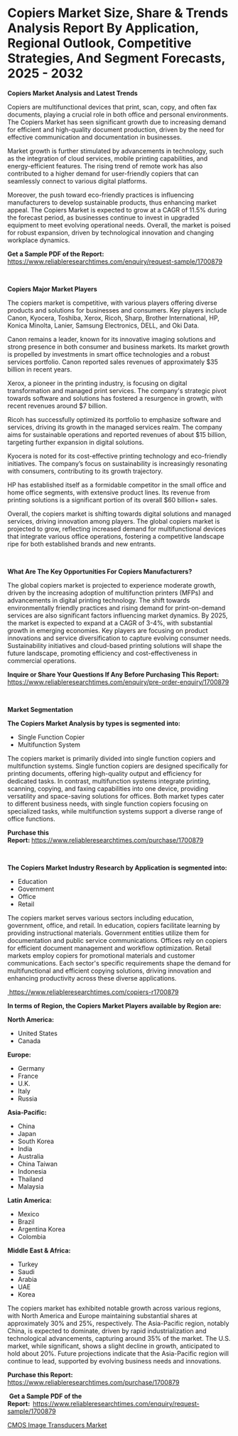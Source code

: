 <p><h1>Copiers Market Size, Share & Trends Analysis Report By Application, Regional Outlook, Competitive Strategies, And Segment Forecasts, 2025 - 2032</h1></p><p><strong>Copiers Market Analysis and Latest Trends</strong></p>
<p><p>Copiers are multifunctional devices that print, scan, copy, and often fax documents, playing a crucial role in both office and personal environments. The Copiers Market has seen significant growth due to increasing demand for efficient and high-quality document production, driven by the need for effective communication and documentation in businesses. </p><p>Market growth is further stimulated by advancements in technology, such as the integration of cloud services, mobile printing capabilities, and energy-efficient features. The rising trend of remote work has also contributed to a higher demand for user-friendly copiers that can seamlessly connect to various digital platforms. </p><p>Moreover, the push toward eco-friendly practices is influencing manufacturers to develop sustainable products, thus enhancing market appeal. The Copiers Market is expected to grow at a CAGR of 11.5% during the forecast period, as businesses continue to invest in upgraded equipment to meet evolving operational needs. Overall, the market is poised for robust expansion, driven by technological innovation and changing workplace dynamics.</p></p>
<p><strong>Get a Sample PDF of the Report:&nbsp;</strong> <a href="https://www.reliableresearchtimes.com/enquiry/request-sample/1700879?utm_campaign=3522&utm_medium=2&utm_source=Github&utm_content=ia&utm_term=27032025&utm_id=copiers">https://www.reliableresearchtimes.com/enquiry/request-sample/1700879</a></p>
<p>&nbsp;</p>
<p><strong>Copiers Major Market Players</strong></p>
<p><p>The copiers market is competitive, with various players offering diverse products and solutions for businesses and consumers. Key players include Canon, Kyocera, Toshiba, Xerox, Ricoh, Sharp, Brother International, HP, Konica Minolta, Lanier, Samsung Electronics, DELL, and Oki Data.</p><p>Canon remains a leader, known for its innovative imaging solutions and strong presence in both consumer and business markets. Its market growth is propelled by investments in smart office technologies and a robust services portfolio. Canon reported sales revenues of approximately $35 billion in recent years.</p><p>Xerox, a pioneer in the printing industry, is focusing on digital transformation and managed print services. The company's strategic pivot towards software and solutions has fostered a resurgence in growth, with recent revenues around $7 billion. </p><p>Ricoh has successfully optimized its portfolio to emphasize software and services, driving its growth in the managed services realm. The company aims for sustainable operations and reported revenues of about $15 billion, targeting further expansion in digital solutions.</p><p>Kyocera is noted for its cost-effective printing technology and eco-friendly initiatives. The company’s focus on sustainability is increasingly resonating with consumers, contributing to its growth trajectory.</p><p>HP has established itself as a formidable competitor in the small office and home office segments, with extensive product lines. Its revenue from printing solutions is a significant portion of its overall $60 billion+ sales.</p><p>Overall, the copiers market is shifting towards digital solutions and managed services, driving innovation among players. The global copiers market is projected to grow, reflecting increased demand for multifunctional devices that integrate various office operations, fostering a competitive landscape ripe for both established brands and new entrants.</p></p>
<p>&nbsp;</p>
<p><strong>What Are The Key Opportunities For Copiers Manufacturers?</strong></p>
<p><p>The global copiers market is projected to experience moderate growth, driven by the increasing adoption of multifunction printers (MFPs) and advancements in digital printing technology. The shift towards environmentally friendly practices and rising demand for print-on-demand services are also significant factors influencing market dynamics. By 2025, the market is expected to expand at a CAGR of 3-4%, with substantial growth in emerging economies. Key players are focusing on product innovations and service diversification to capture evolving consumer needs. Sustainability initiatives and cloud-based printing solutions will shape the future landscape, promoting efficiency and cost-effectiveness in commercial operations.</p></p>
<p><strong>Inquire or Share Your Questions If Any Before Purchasing This Report:</strong> <a href="https://www.reliableresearchtimes.com/enquiry/pre-order-enquiry/1700879?utm_campaign=3522&utm_medium=2&utm_source=Github&utm_content=ia&utm_term=27032025&utm_id=copiers">https://www.reliableresearchtimes.com/enquiry/pre-order-enquiry/1700879</a></p>
<p>&nbsp;</p>
<p><strong>Market Segmentation</strong></p>
<p><strong>The Copiers Market Analysis by types is segmented into:</strong></p>
<p><ul><li>Single Function Copier</li><li>Multifunction System</li></ul></p>
<p><p>The copiers market is primarily divided into single function copiers and multifunction systems. Single function copiers are designed specifically for printing documents, offering high-quality output and efficiency for dedicated tasks. In contrast, multifunction systems integrate printing, scanning, copying, and faxing capabilities into one device, providing versatility and space-saving solutions for offices. Both market types cater to different business needs, with single function copiers focusing on specialized tasks, while multifunction systems support a diverse range of office functions.</p></p>
<p><strong>Purchase this Report:&nbsp;</strong><a href="https://www.reliableresearchtimes.com/purchase/1700879?utm_campaign=3522&utm_medium=2&utm_source=Github&utm_content=ia&utm_term=27032025&utm_id=copiers">https://www.reliableresearchtimes.com/purchase/1700879</a></p>
<p>&nbsp;</p>
<p><strong>The Copiers Market Industry Research by Application is segmented into:</strong></p>
<p><ul><li>Education</li><li>Government</li><li>Office</li><li>Retail</li></ul></p>
<p><p>The copiers market serves various sectors including education, government, office, and retail. In education, copiers facilitate learning by providing instructional materials. Government entities utilize them for documentation and public service communications. Offices rely on copiers for efficient document management and workflow optimization. Retail markets employ copiers for promotional materials and customer communications. Each sector's specific requirements shape the demand for multifunctional and efficient copying solutions, driving innovation and enhancing productivity across these diverse applications.</p></p>
<p><a href="https://www.reliableresearchtimes.com/copiers-r1700879?utm_campaign=3522&utm_medium=2&utm_source=Github&utm_content=ia&utm_term=27032025&utm_id=copiers">&nbsp;https://www.reliableresearchtimes.com/copiers-r1700879</a></p>
<p><strong>In terms of Region, the Copiers Market Players available by Region are:</strong></p>
<p>
    <p> <strong> North America: </strong>
        <ul>
            <li>United States</li>
            <li>Canada</li>
        </ul>
        </p> 
    <p> <strong> Europe: </strong>
        <ul>
            <li>Germany</li>
            <li>France</li>
            <li>U.K.</li>
            <li>Italy</li>
            <li>Russia</li>
        </ul>
        </p> 
    <p> <strong> Asia-Pacific: </strong>
        <ul>
            <li>China</li>
            <li>Japan</li>
            <li>South Korea</li>
            <li>India</li>
            <li>Australia</li>
            <li>China Taiwan</li>
            <li>Indonesia</li>
            <li>Thailand</li>
            <li>Malaysia</li>
        </ul>
        </p> 
    <p> <strong> Latin America: </strong>
        <ul>
            <li>Mexico</li>
            <li>Brazil</li>
            <li>Argentina Korea</li>
            <li>Colombia</li>
        </ul>
        </p> 
    <p> <strong> Middle East & Africa: </strong>
        <ul>
            <li>Turkey</li>
            <li>Saudi</li>
            <li>Arabia</li>
            <li>UAE</li>
            <li>Korea</li>
        </ul>
    </p>
    </p>
<p><p>The copiers market has exhibited notable growth across various regions, with North America and Europe maintaining substantial shares at approximately 30% and 25%, respectively. The Asia-Pacific region, notably China, is expected to dominate, driven by rapid industrialization and technological advancements, capturing around 35% of the market. The U.S. market, while significant, shows a slight decline in growth, anticipated to hold about 20%. Future projections indicate that the Asia-Pacific region will continue to lead, supported by evolving business needs and innovations.</p></p>
<p><strong>Purchase this Report: </strong><a href="https://www.reliableresearchtimes.com/purchase/1700879?utm_campaign=3522&utm_medium=2&utm_source=Github&utm_content=ia&utm_term=27032025&utm_id=copiers">https://www.reliableresearchtimes.com/purchase/1700879</a></p>
<p>&nbsp;<strong>Get a Sample PDF of the Report:&nbsp;&nbsp;</strong><a href="https://www.reliableresearchtimes.com/enquiry/request-sample/1700879?utm_campaign=3522&utm_medium=2&utm_source=Github&utm_content=ia&utm_term=27032025&utm_id=copiers">https://www.reliableresearchtimes.com/enquiry/request-sample/1700879</a></p>
<p><strong></strong></p>
<p><p><a href="https://github.com/safatabhee/Market-Research-Report-List-1/blob/main/cmos-image-transducers-market.md?utm_campaign=3522&utm_medium=2&utm_source=Github&utm_content=ia&utm_term=27032025&utm_id=copiers">CMOS Image Transducers Market</a></p></p>